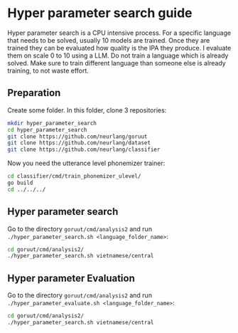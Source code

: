 # Hyper parameter search guide

Hyper parameter search is a CPU intensive process. For a specific language
that needs to be solved, usually 10 models are trained. Once they are trained
they can be evaluated how quality is the IPA they produce. I evaluate them
on scale 0 to 10 using a LLM.
Do not train a language which is already solved.
Make sure to train different language than someone else is already training, to not waste effort.

## Preparation

Create some folder. In this folder, clone 3 repositories:

```bash
mkdir hyper_parameter_search
cd hyper_parameter_search
git clone https://github.com/neurlang/goruut
git clone https://github.com/neurlang/dataset
git clone https://github.com/neurlang/classifier
```

Now you need the utterance level phonemizer trainer:

```bash
cd classifier/cmd/train_phonemizer_ulevel/
go build
cd ../../../
```

## Hyper parameter search

Go to the directory `goruut/cmd/analysis2` and run `./hyper_parameter_search.sh <language_folder_name>`:

```bash
cd goruut/cmd/analysis2/
./hyper_parameter_search.sh vietnamese/central
```

## Hyper parameter Evaluation

Go to the directory `goruut/cmd/analysis2` and run `./hyper_parameter_evaluate.sh <language_folder_name>`:

```bash
cd goruut/cmd/analysis2/
./hyper_parameter_search.sh vietnamese/central
```



